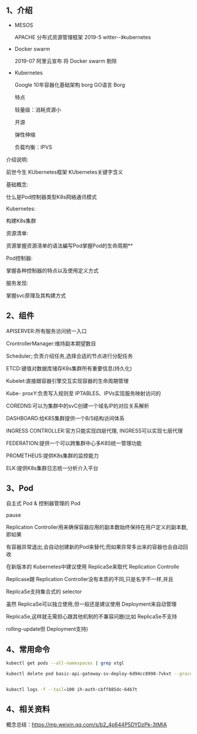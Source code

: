 ## 1、介绍

- MESOS

  APACHE   分布式资源管理框架    2019-5      witter--》kubernetes

- Docker swarm

  2019-07              阿里云宣布    将 Docker swarm   剔除

- Kubernetes

  Google               10年容器化基础架构 borg                GO语言  Borg 

  特点

  轻量级：消耗资源小

  开源

  弹性伸缩

  负载均衡：IPVS



介绍说明:

前世今生 KUbernetes框架 KUbernetes关键字含义

基础概念:

仕么是Pod控制器类型K8s网絡通讯模式

Kubernetes:

构建K8s集群

资源清单:

资源掌握资源淸单的语法編写Pod掌握Pod的生命周期**

Pod控制器:

掌握各种控制器的特点以及使用定义方式

服务发现:

掌握svc原理及其构建方式























## 2、组件

APISERVER:所有服务访问统一入口

CrontrollerManager:维持副本期望数目

Scheduler;:负责介绍任务,选择合适的节点进行分配任务

ETCD:键值对数据库储存K8s集群所有重要信息(持久化)

Kubelet:直接跟容器引擎交互实现容器的生命周期管理

Kube- proxY:负责写入规则至 IPTABLES、IPVs实现服务映射访问的

COREDNS:可以为集群中的svC创建一个域名IP的对应关系解析

DASHBOARD:给K8S集群提供一个B/S结构访间体系

INGRESS CONTROLLER:官方只能实现四层代理, INGRESS可以实现七层代理

FEDERATION:提供一个可以跨集群中心多K8S统一管理功能

PROMETHEUS:提供K8s集群的监控能力

ELK:提供K8s集群日志统一分析介入平台









## 3、Pod

自主式 Pod & 控制器管理的 Pod

pause



Replication Controller用来确保容器应用的副本数始终保持在用户定义的副本数,即如果

有容器异常退出,会自动创建新的Pod来替代;而如果异常多出来的容器也会自动回收

在新版本的 Kubernetes中建议使用 ReplicaSe来取代 Replication Controlle

Replicase跟 Replication Controller没有本质的不同,只是名字不一样,并且

ReplicaSe支持集合式的 selector

虽然 ReplicaSe可以独立使用,但一般还是建议使用 Deployment来自动管理

ReplicaSe,这样就无需担心跟其他机制的不兼容问題(比如 ReplicaSe不支持

rolling-update但 Deployment支持)





















## 4、常用命令

```bash
kubectl get pods --all-namespaces | grep xtgl

kubectl delete pod basic-api-gateway-sv-deploy-6d94cc8998-7vkxt --grace-period=0 --force 


kubectl logs -f --tail=100 ih-auth-cbff885dc-64b7t
```







## 4、相关资料

概念总结：https://mp.weixin.qq.com/s/b2_4p644P5DYDzPk-3tMlA
